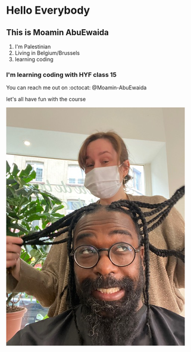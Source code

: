# Hello Everybody
## This is Moamin AbuEwaida
1. I'm Palestinian
2. Living in Belgium/Brussels
3. learning coding 
### I'm learning coding with HYF class 15
You can reach me out on  :octocat: @Moamin-AbuEwaida

let's all have fun with the course

![Funny Mog](images/Funny%20Mog.jpg)